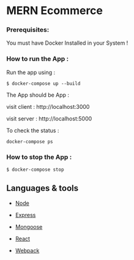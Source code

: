 # MERN Ecommerce

### Prerequisites:

You must have Docker Installed in your System !

### How to run the App :

Run the app using :

`$ docker-compose up --build`

The App should be App :

visit client : http://localhost:3000

visit server : http://localhost:5000

To check the status :

`docker-compose ps`

### How to stop the App :

`$ docker-compose stop`

## Languages & tools

- [Node](https://nodejs.org/en/)

- [Express](https://expressjs.com/)

- [Mongoose](https://mongoosejs.com/)

- [React](https://reactjs.org/)

- [Webpack](https://webpack.js.org/)


